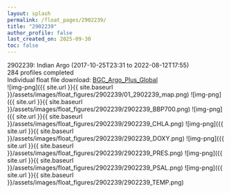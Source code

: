 ```yaml
---
layout: splash
permalink: /float_pages/2902239/
title: "2902239"
author_profile: false
last_created_on: 2025-09-30
toc: false
---
```

 
2902239: Indian Argo (2017-10-25T23:31 to 2022-08-12T17:55)\
284 profiles completed\
Individual float file download: [BGC_Argo_Plus_Global](https://ftp.soest.hawaii.edu/bgc_argo_plus/Individual_Floats/outliers_removed/2902239_Sprof_processed.nc)\
![img-png]({{ site.url }}{{ site.baseurl }}/assets/images/float_figures/2902239/01_2902239_map.png)
![img-png]({{ site.url }}{{ site.baseurl }}/assets/images/float_figures/2902239/2902239_BBP700.png)
![img-png]({{ site.url }}{{ site.baseurl }}/assets/images/float_figures/2902239/2902239_CHLA.png)
![img-png]({{ site.url }}{{ site.baseurl }}/assets/images/float_figures/2902239/2902239_DOXY.png)
![img-png]({{ site.url }}{{ site.baseurl }}/assets/images/float_figures/2902239/2902239_PRES.png)
![img-png]({{ site.url }}{{ site.baseurl }}/assets/images/float_figures/2902239/2902239_PSAL.png)
![img-png]({{ site.url }}{{ site.baseurl }}/assets/images/float_figures/2902239/2902239_TEMP.png)
